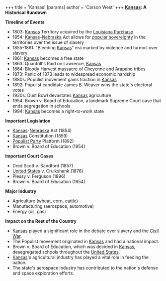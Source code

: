 +++
 title = 'Kansas'
[params]
	author = 'Carson West'
+++
**[Kansas](./../kansas/): A Historical Rundown**

**Timeline of Events**

* 1803: [Kansas](./../kansas/) Territory acquired by the [Louisiana Purchase](./../louisiana-purchase/)
* 1854: [Kansas](./../kansas/)-[Nebraska](./../nebraska/) Act allows for [popular sovereignty](./../popular-sovereignty/) in the territories over the issue of slavery
* 1855-1861: "Bleeding [Kansas](./../kansas/)" era marked by violence and turmoil over slavery
* 1861: [Kansas](./../kansas/) becomes a free state
* 1863: Quantrill's Raid on Lawrence, [Kansas](./../kansas/)
* 1864: Bloody Harvest massacre of Cheyenne and Arapaho tribes
* 1873: Panic of 1873 leads to widespread economic hardship
* 1880s: Populist movement gains traction in [Kansas](./../kansas/)
* 1892: Populist candidate James B. Weaver wins the state's electoral votes
* 1930s: Dust Bowl devastates [Kansas](./../kansas/) agriculture
* 1954: Brown v. Board of Education, a landmark Supreme Court case that ends segregation in schools
* 1994: [Kansas](./../kansas/) becomes a right-to-work state

**Important Legislation**

* [Kansas](./../kansas/)-[Nebraska](./../nebraska/) Act (1854)
* [Kansas](./../kansas/) Constitution (1859)
* [Populist Party](./../populist-party/) Platform (1892)
* Brown v. Board of Education (1954)

**Important Court Cases**

* Dred Scott v. Sandford (1857)
* [United States](./../united-states/) v. Cruikshank (1876)
* Plessy v. Ferguson (1896)
* Brown v. Board of Education (1954)

**Major Industry**

* Agriculture (wheat, corn, cattle)
* Manufacturing (aerospace, automotive)
* Energy (oil, gas)

**Impact on the Rest of the Country**

* [Kansas](./../kansas/) played a significant role in the debate over slavery and the [Civil War](./../civil-war/).
* The Populist movement originated in [Kansas](./../kansas/) and had a national impact.
* Brown v. Board of Education, which was decided in [Kansas](./../kansas/), desegregated schools throughout the [United States](./../united-states/).
* [Kansas](./../kansas/)'s agricultural industry has played a vital role in feeding the nation.
* The state's aerospace industry has contributed to the nation's defense and space exploration efforts.